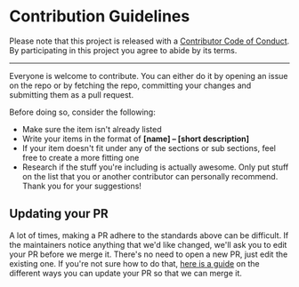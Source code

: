 # Contribution Guidelines

Please note that this project is released with a
[Contributor Code of Conduct](code-of-conduct.md). By participating in this
project you agree to abide by its terms.

---

Everyone is welcome to contribute. You can either do it by opening an issue on the repo or by fetching the repo, committing your changes and submitting them as a pull request.

Before doing so, consider the following:
- Make sure the item isn't already listed
- Write your items in the format of __[name] – [short description]__
- If your item doesn't fit under any of the sections or sub sections, feel free to create a more fitting one
- Research if the stuff you're including is actually awesome. Only put stuff on the list that you or another contributor can personally recommend. 
Thank you for your suggestions!

## Updating your PR

A lot of times, making a PR adhere to the standards above can be difficult.
If the maintainers notice anything that we'd like changed, we'll ask you to
edit your PR before we merge it. There's no need to open a new PR, just edit
the existing one. If you're not sure how to do that,
[here is a guide](https://github.com/RichardLitt/knowledge/blob/master/github/amending-a-commit-guide.md)
on the different ways you can update your PR so that we can merge it.
